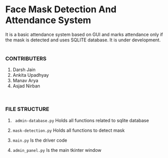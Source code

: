 # Face Mask Detection And Attendance System
It is a basic attendance system based on GUI and marks attendance only if the mask is detected and uses SQLITE database. It is under development.  
<br>

### CONTRIBUTERS   
1. Darsh Jain
2. Ankita Upadhyay
3. Manav Arya
4. Asjad Nirban   
<br>

### FILE STRUCTURE

1. `` admin-database.py``
Holds all functions related to sqlite database

2. `` mask-detection.py ``
Holds all functions to detect mask

3. ``main.py`` 
Is the driver code

4. ``admin_panel.py``
Is the main tkinter window
